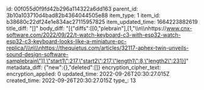 id: 00f055d0f9fd42b296a114322a6dd163
parent_id: 3b10a103710d4bad82b4364044505e88
item_type: 1
item_id: b38680c22df24e1e834ac27115957825
item_updated_time: 1664223882619
title_diff: "[]"
body_diff: "[{\"diffs\":[[0,\"plebrain\"],[1,\"\\\n\\\nhttps://www.cnx-software.com/2022/09/22/t-watch-keyboard-c3-with-esp32-watch-esp32-c3-keyboard-looks-like-a-miniature-pc-replica/\\\n\\\nhttps://thequietus.com/articles/32117-aphex-twin-unveils-sound-design-software-samplebrain\"]],\"start1\":217,\"start2\":217,\"length1\":8,\"length2\":231}]"
metadata_diff: {"new":{},"deleted":[]}
encryption_cipher_text: 
encryption_applied: 0
updated_time: 2022-09-26T20:30:27.015Z
created_time: 2022-09-26T20:30:27.015Z
type_: 13